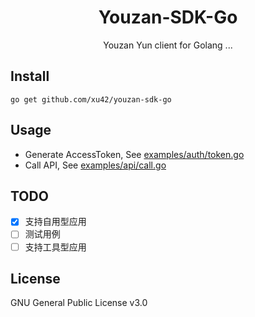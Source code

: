 <h1 align="center"> Youzan-SDK-Go </h1>

<p align="center"> Youzan Yun client for Golang ...</p>

## Install
```shell
go get github.com/xu42/youzan-sdk-go
```

## Usage
- Generate AccessToken, See [examples/auth/token.go](examples/token/token.go)
- Call API, See [examples/api/call.go](examples/api/call.go)


## TODO
- [x] 支持自用型应用
- [ ] 测试用例
- [ ] 支持工具型应用

## License
GNU General Public License v3.0
